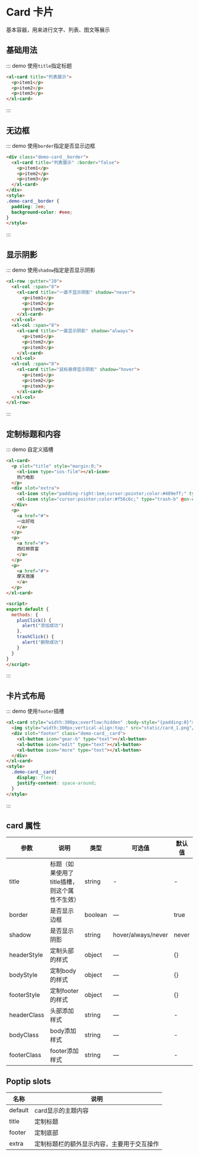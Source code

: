 <script>
  export default {
    methods: {
      plusClick() {
        alert("添加成功")
      },
      trashClick() {
        alert("删除成功")
      }
    }
  }
</script>
<style>
.demo-card__border {
  padding: 2em;
  background-color: #eee;
}

.demo-card__card{
    display: flex;
    justify-content: space-around;
  }
</style>

# Card 卡片

基本容器，用来进行文字、列表、图文等展示

## 基础用法

::: demo 使用`title`指定标题

```html
<xl-card title="列表展示">
  <p>item1</p>
  <p>item2</p>
  <p>item3</p>
</xl-card>
```
:::

## 无边框
::: demo 使用`border`指定是否显示边框

```html
<div class="demo-card__border">
  <xl-card title="列表展示" :border="false">
    <p>item1</p>
    <p>item2</p>
    <p>item3</p>
  </xl-card>
</div>
<style>
.demo-card__border {
  padding: 2em;
  background-color: #eee;
}
</style>
```
:::

## 显示阴影
::: demo 使用`shadow`指定是否显示阴影

```html
<xl-row :gutter="20">
  <xl-col :span="8">
    <xl-card title="一直不显示阴影" shadow="never">
      <p>item1</p>
      <p>item2</p>
      <p>item3</p>
    </xl-card>
  </xl-col>
  <xl-col :span="8">
    <xl-card title="一直显示阴影" shadow="always">
      <p>item1</p>
      <p>item2</p>
      <p>item3</p>
    </xl-card>
  </xl-col>
  <xl-col :span="8">
    <xl-card title="鼠标悬停显示阴影" shadow="hover">
      <p>item1</p>
      <p>item2</p>
      <p>item3</p>
    </xl-card>
  </xl-col>
</xl-row>
```
:::

## 定制标题和内容

::: demo 自定义插槽

```html
<xl-card>
  <p slot="title" style="margin:0;">
    <xl-icon type="ios-film"></xl-icon>
    热门电影
  </p>
  <div slot="extra">
    <xl-icon style="padding-right:1em;cursor:pointer;color:#409eff;" type="plus" @on-click="plusClick"></xl-icon>
    <xl-icon style="cursor:pointer;color:#f56c6c;" type="trash-b" @on-click="trashClick"></xl-icon>
  </div>
  <p>
    <a href="#">
    一出好戏
    </a>
  </p>
  <p>
    <a href="#">
    西红柿首富
    </a>
  </p>
  <p>
    <a href="#">
    摩天救援
    </a>
  </p>
</xl-card>

<script>
export default {
  methods: {
    plusClick() {
      alert("添加成功")
    },
    trashClick() {
      alert("删除成功")
    }
  }
}
</script>
```
:::

## 卡片式布局

::: demo 使用`footer`插槽

```html
<xl-card style="width:300px;overflow:hidden" :body-style="{padding:0}">
  <img style="width:300px;vertical-align:top;" src="static/card_1.png"/>
  <div slot="footer" class="demo-card__card">
    <xl-button icon="gear-b" type="text"></xl-button>
    <xl-button icon="edit" type="text"></xl-button>
    <xl-button icon="more" type="text"></xl-button>
  </div>
</xl-card>
<style>
  .demo-card__card{
    display: flex;
    justify-content: space-around;
  }
</style>
```
:::

## card 属性

| 参数        | 说明           | 类型    | 可选值                                                      | 默认值  |
| ----------- | -------------- | ------- | ----------------------------------------------------------- | ------- |
| title        | 标题（如果使用了title插槽，则这个属性不生效）           | string  | - | - |
| border       | 是否显示边框   | boolean | —                                                           | true   |
| shadow       | 是否显示阴影   | string | hover/always/never                              | never   |
| headerStyle       | 定制头部的样式   | object | —                                                           | {}   |
| bodyStyle       | 定制body的样式   | object | —                                                           | {}   |
| footerStyle       | 定制footer的样式   | object | —                                                           | {}   |
| headerClass     | 头部添加样式 | string | —                                                           | -   |
| bodyClass     | body添加样式 | string | —                                                           | -   |
| footerClass     | footer添加样式 | string | —                                                           | -   |

## Poptip slots

| 名称    | 说明       |
| ------- | ---------- |
| default | card显示的主题内容 |
| title   | 定制标题 |
| footer   | 定制底部 |
| extra   | 定制标题栏的额外显示内容，主要用于交互操作 |
